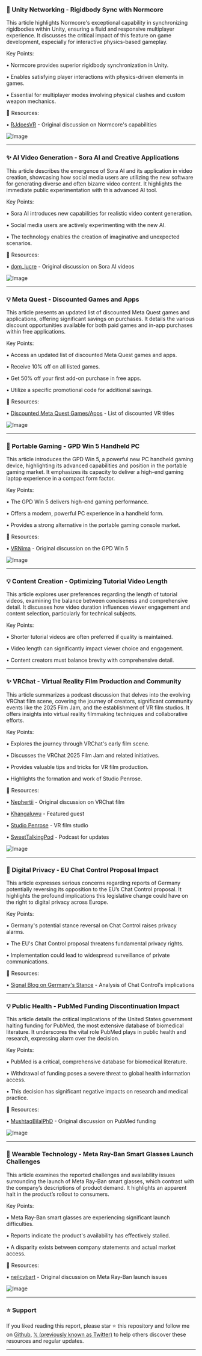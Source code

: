 ### 🤖 Unity Networking - Rigidbody Sync with Normcore

This article highlights Normcore's exceptional capability in synchronizing rigidbodies within Unity, ensuring a fluid and responsive multiplayer experience. It discusses the critical impact of this feature on game development, especially for interactive physics-based gameplay.

Key Points:

• Normcore provides superior rigidbody synchronization in Unity.

• Enables satisfying player interactions with physics-driven elements in games.

• Essential for multiplayer modes involving physical clashes and custom weapon mechanics.

🔗 Resources:

• [RJdoesVR](https://x.com/RJdoesVR/status/1974282812552589747) - Original discussion on Normcore's capabilities

![Image](https://pbs.twimg.com/amplify_video_thumb/1974282380065026049/img/W_cK1iOZ31DW1FVi.jpg)

---
### ✨ AI Video Generation - Sora AI and Creative Applications

This article describes the emergence of Sora AI and its application in video creation, showcasing how social media users are utilizing the new software for generating diverse and often bizarre video content. It highlights the immediate public experimentation with this advanced AI tool.

Key Points:

• Sora AI introduces new capabilities for realistic video content generation.

• Social media users are actively experimenting with the new AI.

• The technology enables the creation of imaginative and unexpected scenarios.

🔗 Resources:

• [dom_lucre](https://x.com/dom_lucre/status/1974161907683647954) - Original discussion on Sora AI videos

![Image](https://pbs.twimg.com/amplify_video_thumb/1974161857414864896/img/OYUENOMqkVaiAxeM.jpg)

---
### 💡 Meta Quest - Discounted Games and Apps

This article presents an updated list of discounted Meta Quest games and applications, offering significant savings on purchases. It details the various discount opportunities available for both paid games and in-app purchases within free applications.

Key Points:

• Access an updated list of discounted Meta Quest games and apps.

• Receive 10% off on all listed games.

• Get 50% off your first add-on purchase in free apps.

• Utilize a specific promotional code for additional savings.

🔗 Resources:

• [Discounted Meta Quest Games/Apps](https://t.co/6uS9C6OCRt) - List of discounted VR titles

![Image](https://pbs.twimg.com/media/G14Rj46bYAA0ass?format=jpg&name=small)

---
### 🚀 Portable Gaming - GPD Win 5 Handheld PC

This article introduces the GPD Win 5, a powerful new PC handheld gaming device, highlighting its advanced capabilities and position in the portable gaming market. It emphasizes its capacity to deliver a high-end gaming laptop experience in a compact form factor.

Key Points:

• The GPD Win 5 delivers high-end gaming performance.

• Offers a modern, powerful PC experience in a handheld form.

• Provides a strong alternative in the portable gaming console market.

🔗 Resources:

• [VRNima](https://x.com/VRNima/status/1974263650299904501) - Original discussion on the GPD Win 5

![Image](https://pbs.twimg.com/media/G2X-LbxbMAUs-aL?format=png&name=small)

---
### 💡 Content Creation - Optimizing Tutorial Video Length

This article explores user preferences regarding the length of tutorial videos, examining the balance between conciseness and comprehensive detail. It discusses how video duration influences viewer engagement and content selection, particularly for technical subjects.

Key Points:

• Shorter tutorial videos are often preferred if quality is maintained.

• Video length can significantly impact viewer choice and engagement.

• Content creators must balance brevity with comprehensive detail.

---
### ✨ VRChat - Virtual Reality Film Production and Community

This article summarizes a podcast discussion that delves into the evolving VRChat film scene, covering the journey of creators, significant community events like the 2025 Film Jam, and the establishment of VR film studios. It offers insights into virtual reality filmmaking techniques and collaborative efforts.

Key Points:

• Explores the journey through VRChat's early film scene.

• Discusses the VRChat 2025 Film Jam and related initiatives.

• Provides valuable tips and tricks for VR film production.

• Highlights the formation and work of Studio Penrose.

🔗 Resources:

• [Nephertii](https://x.com/Nephertii/status/1974205455632060783) - Original discussion on VRChat film

• [Khangaluwu](https://x.com/Khangaluwu) - Featured guest

• [Studio Penrose](https://x.com/Studio_Penrose) - VR film studio

• [SweetTalkingPod](https://x.com/SweetTalkingPod) - Podcast for updates

![Image](https://pbs.twimg.com/media/G2XHTdsXAAAV05f?format=jpg&name=small)

---
### 🤖 Digital Privacy - EU Chat Control Proposal Impact

This article expresses serious concerns regarding reports of Germany potentially reversing its opposition to the EU’s Chat Control proposal. It highlights the profound implications this legislative change could have on the right to digital privacy across Europe.

Key Points:

• Germany's potential stance reversal on Chat Control raises privacy alarms.

• The EU's Chat Control proposal threatens fundamental privacy rights.

• Implementation could lead to widespread surveillance of private communications.

🔗 Resources:

• [Signal Blog on Germany's Stance](https://signal.org/blog/pdfs/germ) - Analysis of Chat Control's implications

---
### 💡 Public Health - PubMed Funding Discontinuation Impact

This article details the critical implications of the United States government halting funding for PubMed, the most extensive database of biomedical literature. It underscores the vital role PubMed plays in public health and research, expressing alarm over the decision.

Key Points:

• PubMed is a critical, comprehensive database for biomedical literature.

• Withdrawal of funding poses a severe threat to global health information access.

• This decision has significant negative impacts on research and medical practice.

🔗 Resources:

• [MushtaqBilalPhD](https://x.com/MushtaqBilalPhD/status/1973664184572453079) - Original discussion on PubMed funding

![Image](https://pbs.twimg.com/media/G2PdHbTboAA10cZ?format=jpg&name=small)

---
### 🚀 Wearable Technology - Meta Ray-Ban Smart Glasses Launch Challenges

This article examines the reported challenges and availability issues surrounding the launch of Meta Ray-Ban smart glasses, which contrast with the company’s descriptions of product demand. It highlights an apparent halt in the product’s rollout to consumers.

Key Points:

• Meta Ray-Ban smart glasses are experiencing significant launch difficulties.

• Reports indicate the product's availability has effectively stalled.

• A disparity exists between company statements and actual market access.

🔗 Resources:

• [neilcybart](https://x.com/neilcybart/status/1974224405342662707) - Original discussion on Meta Ray-Ban launch issues

![Image](https://pbs.twimg.com/media/G2XUxpZXQAAq9Ki?format=png&name=900x900)


---

### ⭐️ Support

If you liked reading this report, please star ⭐️ this repository and follow me on [Github](https://github.com/Drix10), [𝕏 (previously known as Twitter)](https://x.com/DRIX_10_) to help others discover these resources and regular updates.

---